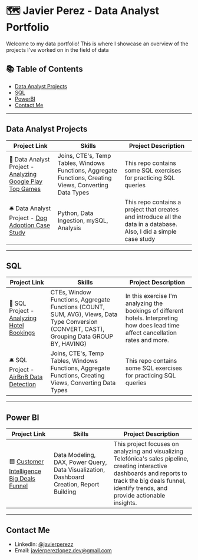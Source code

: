 # 🗺 Javier Perez - Data Analyst Portfolio

Welcome to my data portfolio! This is where I showcase an overview of the projects I've worked on in the field of data

## 📚 Table of Contents
- [Data Analyst Projects](#data-analyst-projects)
- [SQL](#sql)
- [PowerBI](#power-bi)
- [Contact Me](#contact-me)

***

## Data Analyst Projects

| Project Link | Skills | Project Description | 
|---|---|---|
| 🎯 Data Analyst Project - [Analyzing Google Play Top Games](https://github.com/katiehuangx/Serious-SQL-Apprenticeship/blob/main/Health%20Analytics%20Mini%20Case%20Study.md) | Joins, CTE's, Temp Tables, Windows Functions, Aggregate Functions, Creating Views, Converting Data Types | This repo contains some SQL exercises for practicing SQL queries | 
| 🛎️ Data Analyst Project - [Dog Adoption Case Study]() | Python, Data Ingestion, mySQL, Analysis | This repo contains a project that creates and introduce all the data in a database. Also, I did a simple case study | 

***

## SQL

| Project Link | Skills | Project Description | 
|---|---|---|
| 🏨 SQL Project - [Analyzing Hotel Bookings](https://github.com/javiperlo/SQLProjects/tree/main/analyzing_hotel_bookings) | CTEs, Window Functions, Aggregate Functions (COUNT, SUM, AVG), Views, Data Type Conversion (CONVERT, CAST), Grouping Data GROUP BY, HAVING) | In this exercise I'm analyzing the bookings of different hotels. Interpreting how does lead time affect cancellation rates and more. | 
| 🛎️ SQL Project - [AirBnB Data Detection](https://github.com/katiehuangx/Serious-SQL-Apprenticeship/blob/main/Health%20Analytics%20Mini%20Case%20Study.md) | Joins, CTE's, Temp Tables, Windows Functions, Aggregate Functions, Creating Views, Converting Data Types | This repo contains some SQL exercises for practicing SQL queries | 

***

## Power BI

| Project Link | Skills | Project Description | 
|---|---|---|
| 🟦 [Customer Intelligence Big Deals Funnel](https://github.com/javiperlo/powerbi/tree/main/Customer%20Intelligence%20-%20Big%20Deals%20Dashboard) | Data Modeling, DAX, Power Query, Data Visualization, Dashboard Creation, Report Building | This project focuses on analyzing and visualizing Telefónica's sales pipeline, creating interactive dashboards and reports to track the big deals funnel, identify trends, and provide actionable insights. |  

***

## Contact Me
- LinkedIn: [@javierperezz](https://www.linkedin.com/in/javierperezz/)
- Email: javierperezlopez.dev@gmail.com
